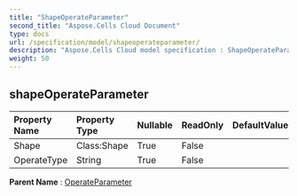 ```yaml
---
title: "ShapeOperateParameter"
second_title: "Aspose.Cells Cloud Document"
type: docs
url: /specification/model/shapeoperateparameter/
description: "Aspose.Cells Cloud model specification : ShapeOperateParameter. Effortlessly handle Excel and other spreadsheet documents with features like opening, generating, editing, splitting, merging, comparing, and converting."
weight: 50
---
```


## **shapeOperateParameter**

 

| Property Name | Property Type | Nullable |  ReadOnly | DefaultValue | Description | 
| :- | :- | :- |:- |  :- | :- |
| Shape | Class:Shape | True |  False |  |  |  
| OperateType | String | True |  False |  |  |  

**Parent Name** : [OperateParameter](operateparameter)


